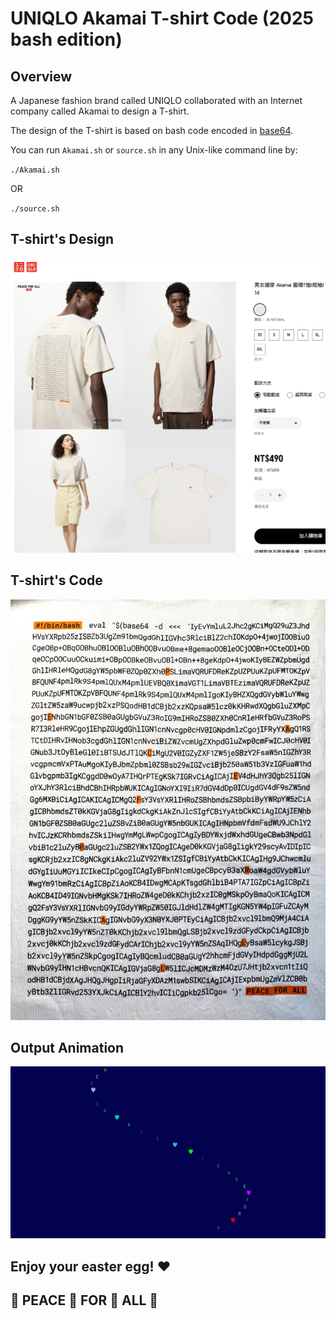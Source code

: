 # UNIQLO Akamai T-shirt Code (2025 bash edition)

## Overview
A Japanese fashion brand called UNIQLO collaborated with an Internet company called Akamai to design a T-shirt.

The design of the T-shirt is based on bash code encoded in [base64](https://en.wikipedia.org/wiki/Base64).

You can run `Akamai.sh` or `source.sh` in any Unix-like command line by:

`./Akamai.sh`

OR

`./source.sh`

## T-shirt's Design

![T-Shirt_View](images/shopping.png)

## T-shirt's Code
![Code_View](images/bash_code.jpg)

## Output Animation
![Animation](images/Peace_for_ALL.gif)

## Enjoy your easter egg! ❤️
## 💙 PEACE 🧡 FOR 💛 ALL 💚

